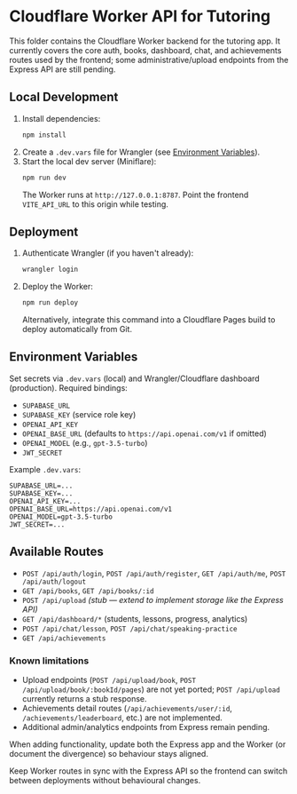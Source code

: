 # Cloudflare Worker API for Tutoring

This folder contains the Cloudflare Worker backend for the tutoring app. It currently covers the core auth, books, dashboard, chat, and achievements routes used by the frontend; some administrative/upload endpoints from the Express API are still pending.

## Local Development

1. Install dependencies:
   ```bash
   npm install
   ```
2. Create a `.dev.vars` file for Wrangler (see [Environment Variables](#environment-variables)).
3. Start the local dev server (Miniflare):
   ```bash
   npm run dev
   ```
   The Worker runs at `http://127.0.0.1:8787`. Point the frontend `VITE_API_URL` to this origin while testing.

## Deployment

1. Authenticate Wrangler (if you haven't already):
   ```bash
   wrangler login
   ```
2. Deploy the Worker:
   ```bash
   npm run deploy
   ```
   Alternatively, integrate this command into a Cloudflare Pages build to deploy automatically from Git.

## Environment Variables

Set secrets via `.dev.vars` (local) and Wrangler/Cloudflare dashboard (production). Required bindings:

- `SUPABASE_URL`
- `SUPABASE_KEY` (service role key)
- `OPENAI_API_KEY`
- `OPENAI_BASE_URL` (defaults to `https://api.openai.com/v1` if omitted)
- `OPENAI_MODEL` (e.g., `gpt-3.5-turbo`)
- `JWT_SECRET`

Example `.dev.vars`:

```
SUPABASE_URL=...
SUPABASE_KEY=...
OPENAI_API_KEY=...
OPENAI_BASE_URL=https://api.openai.com/v1
OPENAI_MODEL=gpt-3.5-turbo
JWT_SECRET=...
```

## Available Routes

- `POST /api/auth/login`, `POST /api/auth/register`, `GET /api/auth/me`, `POST /api/auth/logout`
- `GET /api/books`, `GET /api/books/:id`
- `POST /api/upload` *(stub — extend to implement storage like the Express API)*
- `GET /api/dashboard/*` (students, lessons, progress, analytics)
- `POST /api/chat/lesson`, `POST /api/chat/speaking-practice`
- `GET /api/achievements`

### Known limitations

- Upload endpoints (`POST /api/upload/book`, `POST /api/upload/book/:bookId/pages`) are not yet ported; `POST /api/upload` currently returns a stub response.
- Achievements detail routes (`/api/achievements/user/:id`, `/achievements/leaderboard`, etc.) are not implemented.
- Additional admin/analytics endpoints from Express remain pending.

When adding functionality, update both the Express app and the Worker (or document the divergence) so behaviour stays aligned.

Keep Worker routes in sync with the Express API so the frontend can switch between deployments without behavioural changes.
